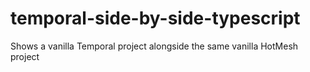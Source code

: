 # temporal-side-by-side-typescript
Shows a vanilla Temporal project alongside the same vanilla HotMesh project
